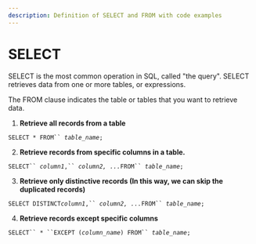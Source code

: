 ```yaml
---
description: Definition of SELECT and FROM with code examples
---
```


# SELECT

SELECT is the most common operation in SQL, called "the query". SELECT retrieves data from one or more tables, or expressions.

The FROM clause indicates the table or tables that you want to retrieve data.

1. **Retrieve all records from  a table**

`SELECT * FROM`` `_`table_name`_`;`

2. **Retrieve records from specific columns in a table.**

`SELECT`` `_`column1`_`,`` `_`column2, ...`_`FROM`` `_`table_name`_`;`

3. **Retrieve only distinctive records (In this way, we can skip the duplicated records)**

`SELECT DISTINCT`_`column1`_`,`` `_`column2, ...`_`FROM`` `_`table_name`_`;`

4. **Retrieve records except specific columns**

`SELECT`` `_`*`_` ``EXCEPT (`_`column_name`_`) FROM`` `_`table_name`_`;`

